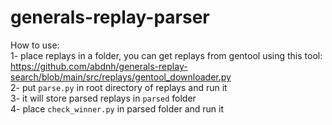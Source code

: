 # generals-replay-parser

How to use:
<br>1- place replays in a folder, you can get replays from gentool using this tool: https://github.com/abdnh/generals-replay-search/blob/main/src/replays/gentool_downloader.py
<br>2- put `parse.py` in root directory of replays and run it 
<br>3- it will store parsed replays in `parsed` folder
<br>4- place `check_winner.py` in parsed folder and run it
